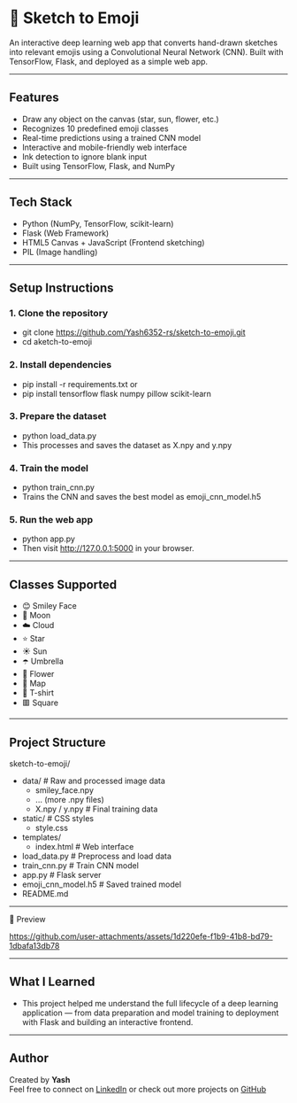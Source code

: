# 🎨 Sketch to Emoji 

An interactive deep learning web app that converts hand-drawn sketches into relevant emojis using a Convolutional Neural Network (CNN). Built with TensorFlow, Flask, and deployed as a simple web app.

---

## Features

- Draw any object on the canvas (star, sun, flower, etc.)
- Recognizes 10 predefined emoji classes
- Real-time predictions using a trained CNN model
- Interactive and mobile-friendly web interface
- Ink detection to ignore blank input
- Built using TensorFlow, Flask, and NumPy

---

## Tech Stack

- Python (NumPy, TensorFlow, scikit-learn)
- Flask (Web Framework)
- HTML5 Canvas + JavaScript (Frontend sketching)
- PIL (Image handling)

---

## Setup Instructions

### 1. Clone the repository
   - git clone https://github.com/Yash6352-rs/sketch-to-emoji.git
   - cd aketch-to-emoji

### 2. Install dependencies
   - pip install -r requirements.txt or
   - pip install tensorflow flask numpy pillow scikit-learn
     
### 3. Prepare the dataset
   - python load_data.py
   - This processes and saves the dataset as X.npy and y.npy

### 4. Train the model
   - python train_cnn.py
   - Trains the CNN and saves the best model as emoji_cnn_model.h5
   
### 5. Run the web app
   - python app.py
   - Then visit http://127.0.0.1:5000 in your browser.

---

## Classes Supported

- 😊 Smiley Face
- 🌙 Moon
- ☁️ Cloud
- ⭐ Star
- ☀️ Sun
- ☂️ Umbrella
- 🌸 Flower
- 📍 Map
- 👕 T-shirt
- 🟥 Square


---

## Project Structure

sketch-to-emoji/
   - data/                     # Raw and processed image data
      - smiley_face.npy
      - ... (more .npy files)
      - X.npy / y.npy         # Final training data
   - static/                   # CSS styles
      - style.css
   - templates/
      - index.html            # Web interface
   - load_data.py              # Preprocess and load data
   - train_cnn.py              # Train CNN model
   - app.py                    # Flask server
   - emoji_cnn_model.h5        # Saved trained model
   - README.md

---

📸 Preview

https://github.com/user-attachments/assets/1d220efe-f1b9-41b8-bd79-1dbafa13db78

---

## What I Learned

- This project helped me understand the full lifecycle of a deep learning application — from data preparation and model training to deployment with Flask and building an interactive frontend.

---

## Author

Created by **Yash**  
Feel free to connect on [LinkedIn](https://www.linkedin.com/in/yash6352-rs/) or check out more projects on [GitHub](https://github.com/Yash6352-rs)

